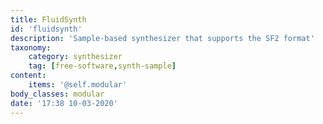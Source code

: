 ```yaml
---
title: FluidSynth
id: 'fluidsynth'
description: 'Sample-based synthesizer that supports the SF2 format'
taxonomy:
    category: synthesizer
    tag: [free-software,synth-sample]
content:
    items: '@self.modular'
body_classes: modular
date: '17:38 10-03-2020'
---
```


